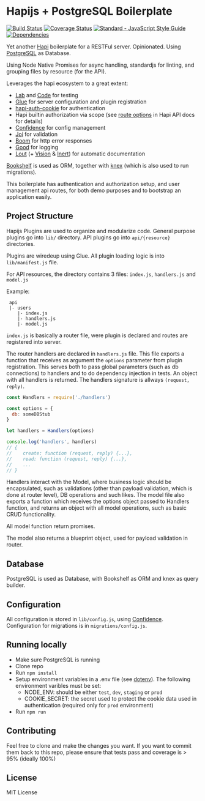 # Hapijs + PostgreSQL Boilerplate

[![Build Status](https://travis-ci.org/vinicius0026/hapi-postgres-boilerplate.svg?branch=master)](https://travis-ci.org/vinicius0026/hapi-postgres-boilerplate)
[![Coverage Status](https://coveralls.io/repos/github/vinicius0026/hapi-postgres-boilerplate/badge.svg?branch=master)](https://coveralls.io/github/vinicius0026/hapi-postgres-boilerplate?branch=master)
[![Standard - JavaScript Style Guide](https://img.shields.io/badge/code%20style-standard-brightgreen.svg)](http://standardjs.com/)
[![Dependencies](https://david-dm.org/vinicius0026/hapi-postgres-boilerplate.svg)](https://david-dm.org/vinicius0026/hapi-postgres-boilerplate)

Yet another [Hapi](https://github.com/hapijs/hapi) boilerplate for a RESTFul
server. Opinionated. Using [PostgreSQL](https://www.postgresql.org/)
as Database.

Using Node Native Promises for async handling, standardjs for linting, and
grouping files by resource (for the API).

Leverages the hapi ecosystem to a great extent:

- [Lab](https://github.com/hapijs/lab) and [Code](https://github.com/hapijs/code)
for testing
- [Glue](https://github.com/hapijs/glue) for server configuration and plugin
registration
- [hapi-auth-cookie](https://github.com/hapijs/hapi-auth-cookie) for
authentication
- Hapi builtin authorization via scope (see
[route options](https://hapijs.com/api#route-options) in Hapi API docs for
details)
- [Confidence](https://github.com/hapijs/confidence) for config management
- [Joi](https://github.com/hapijs/joi) for validation
- [Boom](https://github.com/hapijs/boom) for http error responses
- [Good](https://github.com/hapijs/good) for logging
- [Lout](https://github.com/hapijs/lout) (+
[Vision](https://github.com/hapijs/vision) &
[Inert](https://github.com/hapijs/inert)) for automatic documentation

[Bookshelf](http://bookshelfjs.org/) is used as ORM, together with
[knex](http://knexjs.org/) (which is also used to run migrations).

This boilerplate has authentication and authorization setup, and user management
api routes, for both demo purposes and to bootstrap an application easily.

## Project Structure

Hapijs Plugins are used to organize and modularize code. General purpose plugins
go into `lib/` directory. API plugins go into `api/{resource}` directories.

Plugins are wiredeup using Glue. All plugin loading logic is into `lib/manifest.js`
file.

For API resources, the directory contains 3 files: `index.js`, `handlers.js` and
`model.js`

Example:

```
 api
 |- users
    |- index.js
    |- handlers.js
    |- model.js
```

`index.js` is basically a router file, were plugin is declared and routes are
registered into server.

The router handlers are declared in `handlers.js` file. This file exports a
function that receives as argument the `options` parameter from plugin
registration. This serves both to pass global parameters (such as db connections)
to handlers and to do dependency injection in tests. An object with all handlers
is returned. The handlers signature is allways `(request, reply)`.

```javascript
const Handlers = require('./handlers')

const options = {
  db: someDBStub
}

let handlers = Handlers(options)

console.log('handlers', handlers)
// {
//    create: function (request, reply) {...},
//    read: function (request, reply) {...},
//    ...
// }
```

Handlers interact with the Model, where business logic should be
encapsulated, such as validations (other than payload validation, which is done
at router level), DB operations and such likes. The model file also exports a
function which receives the options object passed to Handlers function, and
returns an object with all model operations, such as basic CRUD functionality.

All model function return promises.

The model also returns a blueprint object, used for payload validation in
router.


## Database

PostgreSQL is used as Database, with Bookshelf as ORM and knex as query builder.

## Configuration

All configuration is stored in `lib/config.js`, using [Confidence](https://github.com/hapijs/confidence). Configuration for migrations is in `migrations/config.js`.

## Running locally

- Make sure PostgreSQL is running
- Clone repo
- Run `npm install`
- Setup environment variables in a .env file
(see [dotenv](https://github.com/motdotla/dotenv)). The following environment
varibles must be set:
  - NODE_ENV: should be either `test`, `dev`, `staging` or `prod`
  - COOKIE_SECRET: the secret used to protect the cookie data used in
  authentication (required only for `prod` environment)
- Run `npm run`

## Contributing

Feel free to clone and make the changes you want. If you want to commit them back
to this repo, please ensure that tests pass and coverage is > 95% (ideally 100%)

## License

MIT License
